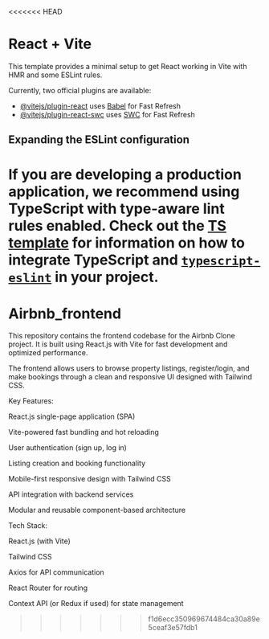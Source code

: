 <<<<<<< HEAD
# React + Vite

This template provides a minimal setup to get React working in Vite with HMR and some ESLint rules.

Currently, two official plugins are available:

- [@vitejs/plugin-react](https://github.com/vitejs/vite-plugin-react/blob/main/packages/plugin-react) uses [Babel](https://babeljs.io/) for Fast Refresh
- [@vitejs/plugin-react-swc](https://github.com/vitejs/vite-plugin-react/blob/main/packages/plugin-react-swc) uses [SWC](https://swc.rs/) for Fast Refresh

## Expanding the ESLint configuration

If you are developing a production application, we recommend using TypeScript with type-aware lint rules enabled. Check out the [TS template](https://github.com/vitejs/vite/tree/main/packages/create-vite/template-react-ts) for information on how to integrate TypeScript and [`typescript-eslint`](https://typescript-eslint.io) in your project.
=======
# Airbnb_frontend

This repository contains the frontend codebase for the Airbnb Clone project.
It is built using React.js with Vite for fast development and optimized performance.

The frontend allows users to browse property listings, register/login, and make bookings through a clean and responsive UI designed with Tailwind CSS.

Key Features:

React.js single-page application (SPA)

Vite-powered fast bundling and hot reloading

User authentication (sign up, log in)

Listing creation and booking functionality

Mobile-first responsive design with Tailwind CSS

API integration with backend services

Modular and reusable component-based architecture

Tech Stack:

React.js (with Vite)

Tailwind CSS

Axios for API communication

React Router for routing

Context API (or Redux if used) for state management

>>>>>>> f1d6ecc350969674484ca30a89e5ceaf3e57fdb1
